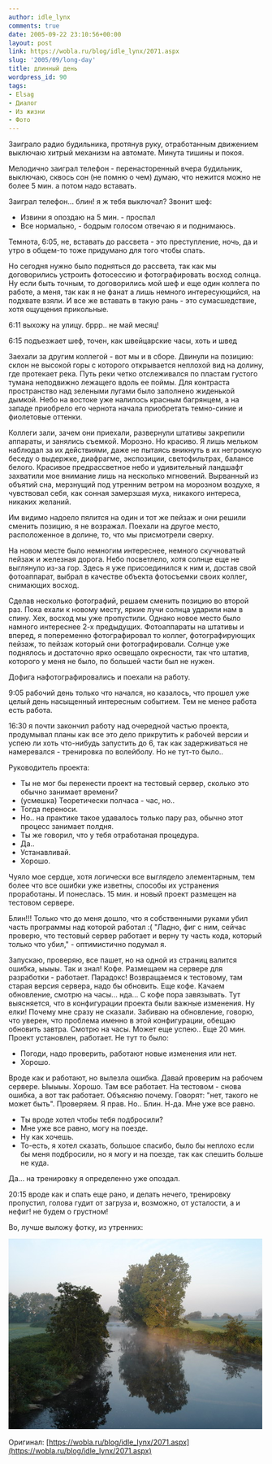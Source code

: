 ```yaml
---
author: idle_lynx
comments: true
date: 2005-09-22 23:10:56+00:00
layout: post
link: https://wobla.ru/blog/idle_lynx/2071.aspx
slug: '2005/09/long-day'
title: длинный день
wordpress_id: 90
tags:
- Elsag
- Диалог
- Из жизни
- Фото
---
```


Заиграло радио будильника, протянув руку, отработанным движением выключаю хитрый механизм на автомате. Минута тишины и покоя.

Мелодично заиграл телефон - перенасторенный вчера будильник, выключаю, сквось сон (не помню о чем) думаю, что нежится можно не более 5 мин. а потом надо вставать.

Заиграл телефон... блин! я ж тебя выключал? Звонит шеф:
- Извини я опоздаю на 5 мин. - проспал
- Все нормально, - бодрым голосом отвечаю я и поднимаюсь.

Темнота, 6:05, не, вставать до рассвета - это преступление, ночь, да и утро в общем-то тоже придумано для того чтобы спать.

Но сегодня нужно было подняться до рассвета, так как мы договорились устроить фотосессию и фотографировать восход солнца. Ну если быть точным, то договорились мой шеф и еще один коллега по работе, а меня, так как я не фанат а лишь немного интересующийся, на подхвате взяли. И все же вставать в такую рань - это сумасшедствие, хотя ощущения прикольные.

6:11 выхожу на улицу. бррр.. не май месяц!

6:15 подъезжает шеф, точен, как швейцарские часы, хоть и швед

Заехали за другим коллегой - вот мы и в сборе. Двинули на позицию: склон не высокой горы с которого открывается неплохой вид на долину, где протекает река. Путь реки четко отслеживался по пластам густого тумана неподвижно лежащего вдоль ее поймы. Для контраста пространство над зелеными лугами было заполнено жиденькой дымкой. Небо на востоке уже налилось красным багрянцем, а на западе приобрело его чернота начала приобретать темно-синие и фиолетовые оттенки.

Коллеги зали, зачем они приехали, развернули штативы закрепили аппараты, и занялись съемкой. Морозно. Но красиво. Я лишь мельком наблюдал за их действиями, даже не пытаясь вникнуть в их негромкую беседу о выдержке, диафрагме, экспозиции, светофильтрах, балансе белого. Красивое предрассветное небо и удивительный ландшафт захватили мое внимание лишь на несколько мгновений. Вырванный из объятий сна, мерзнущий под утренним ветром на морозном воздухе, я чувствовал себя, как сонная замерзшая муха, никакого интереса, никаких желаний.

Им видимо надоело пялится на один и тот же пейзаж и они решили сменить позицию, я не возражал. Поехали на другое место, расположенное в долине, то, что мы присмотрели сверху.

На новом месте было немногим интереснее, немного скучноватый пейзаж и железная дорога. Небо посветлело, хотя солнце еще не выглянуло из-за гор. Здесь я уже присоединился к ним и, достав свой фотоаппарат, выбрал в качестве объекта фотосъемки своих коллег, снимающих восход.

Сделав несколько фотографий, решаем сменить позицию во второй раз. Пока ехали к новому месту, яркие лучи солнца ударили нам в спину. Хех, восход мы уже пропустили. Однако новое место было намного интереснее 2-х предыдущих. Фотоаппараты на штативы и вперед, я попеременно фотографировал то коллег, фотографирующих пейзаж, то пейзаж который они фотографировали. Солнце уже поднялось и достаточно ярко освещало окресности, так что штатив, которого у меня не было, по большей части был не нужен.

Дофига нафотографировались и поехали на работу.

9:05 рабочий день только что начался, но казалось, что прошел уже целый день насыщенный интересным событием. Тем не менее работа есть работа.

16:30 я почти закончил работу над очередной частью проекта, продумывал планы как все это дело прикрутить к рабочей версии и успею ли хоть что-нибудь запустить до 6, так как задерживаться не намеревался - тренировка по волейболу. Но не тут-то было..

Руководитель проекта:
- Ты не мог бы перенести проект на тестовый сервер, сколько это обычно занимает времени?
- (усмешка) Теоретически полчаса - час, но..
- Тогда переноси.
- Но.. на практике такое удавалось только пару раз, обычно этот процесс занимает полдня.
- Ты же говорил, что у тебя отработаная процедура.
- Да..
- Устанавливай.
- Хорошо.

Чуяло мое сердце, хотя логически все выглядело элементарным, тем более что все ошибки уже изветны, способы их устранения проработаны. И понеслась. 15 мин. и новый проект размещен на тестовом сервере.

Блин!!! Только что до меня дошло, что я собственными руками убил часть программы над которой работал :( "Ладно, фиг с ним, сейчас проверю, что тестовый сервер работает и верну ту часть кода, который только что убил," - оптимистично подумал я.

Запускаю, проверяю, все пашет, но на одной из страниц валится ошибка, ыыыы. Так и знал! Кофе. Размещаем на сервере для разработки - работает. Парадокс! Возвращаемся к тестовому, там старая версия сервера, надо бы обновить. Еще кофе. Качаем обновление, смотрю на часы... нда... С кофе пора завязывать. Тут выясняется, что в конфигурации проекта были важные изменения. Ну елки! Почему мне сразу не сказали. Забиваю на обновление, говорю, что уверен, что проблема именно в этой конфигурации, обещаю обновить завтра. Смотрю на часы. Может еще успею.. Еще 20 мин. Проект установлен, работает. Не тут то было:
- Погоди, надо проверить, работают новые изменения или нет.
- Хорошо.

Вроде как и работают, но вылезла ошибка. Давай проверим на рабочем сервере. Ыыыыы. Хорошо. Там все работает. На тестовом - снова ошибка, а вот так работает. Объясняю почему. Говорят: "нет, такого не может быть". Проверяем. Я прав. Но.. Блин. Н-да. Мне уже все равно.

- Ты вроде хотел чтобы тебя подбросили?
- Мне уже все равно, могу на поезде.
- Ну как хочешь.
- То-есть, я хотел сказать, большое спасибо, было бы неплохо если бы меня подбросили, но я могу и на поезде, так как спешить больше не куда.

Да... на тренировку я определенно уже опоздал.

20:15 вроде как и спать еще рано, и делать нечего, тренировку пропустил, голова гудит от загруза и, возможно, от усталости, а и нефиг! не будем о грустном!

Во, лучше выложу фотку, из утренних:

![Soft Sunrise](images/2007/05/fc8f99a7-a0f4-4a31-860a-6e042a0009d7.JPG)

Оригинал: [https://wobla.ru/blog/idle_lynx/2071.aspx](https://wobla.ru/blog/idle_lynx/2071.aspx)
